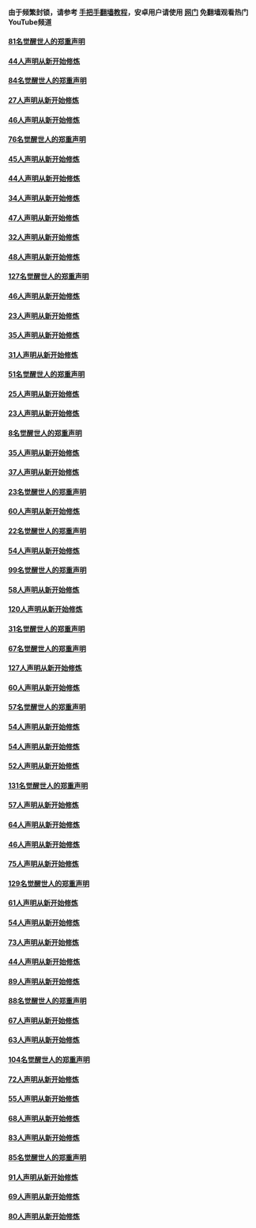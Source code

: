 #### 由于频繁封锁，请参考 [手把手翻墙教程](https://github.com/gfw-breaker/guides/wiki/)，安卓用户请使用 [网门](https://github.com/gfw-breaker/nogfw/blob/master/dl.md?t=03051200) 免翻墙观看热门YouTube频道 

#### [81名觉醒世人的郑重声明](../pages/91/421656.md?t=03051200) 

#### [44人声明从新开始修炼](../pages/91/421544.md?t=03051200) 

#### [84名觉醒世人的郑重声明](../pages/91/421543.md?t=03051200) 

#### [27人声明从新开始修炼](../pages/91/421465.md?t=03051200) 

#### [46人声明从新开始修炼](../pages/91/421454.md?t=03051200) 

#### [76名觉醒世人的郑重声明](../pages/91/421453.md?t=03051200) 

#### [45人声明从新开始修炼](../pages/91/421452.md?t=03051200) 

#### [44人声明从新开始修炼](../pages/91/421422.md?t=03051200) 

#### [34人声明从新开始修炼](../pages/91/421322.md?t=03051200) 

#### [47人声明从新开始修炼](../pages/91/421264.md?t=03051200) 

#### [32人声明从新开始修炼](../pages/91/421225.md?t=03051200) 

#### [48人声明从新开始修炼](../pages/91/421202.md?t=03051200) 

#### [127名觉醒世人的郑重声明](../pages/91/421224.md?t=03051200) 

#### [46人声明从新开始修炼](../pages/91/421203.md?t=03051200) 

#### [23人声明从新开始修炼](../pages/91/421138.md?t=03051200) 

#### [35人声明从新开始修炼](../pages/91/421122.md?t=03051200) 

#### [31人声明从新开始修炼](../pages/91/421081.md?t=03051200) 

#### [51名觉醒世人的郑重声明](../pages/91/421080.md?t=03051200) 

#### [25人声明从新开始修炼](../pages/91/421020.md?t=03051200) 

#### [23人声明从新开始修炼](../pages/91/420884.md?t=03051200) 

#### [8名觉醒世人的郑重声明](../pages/91/420883.md?t=03051200) 

#### [35人声明从新开始修炼](../pages/91/420809.md?t=03051200) 

#### [37人声明从新开始修炼](../pages/91/420766.md?t=03051200) 

#### [23名觉醒世人的郑重声明](../pages/91/420765.md?t=03051200) 

#### [60人声明从新开始修炼](../pages/91/420727.md?t=03051200) 

#### [22名觉醒世人的郑重声明](../pages/91/420726.md?t=03051200) 

#### [54人声明从新开始修炼](../pages/91/420529.md?t=03051200) 

#### [99名觉醒世人的郑重声明](../pages/91/420528.md?t=03051200) 

#### [58人声明从新开始修炼](../pages/91/420198.md?t=03051200) 

#### [120人声明从新开始修炼](../pages/91/420141.md?t=03051200) 

#### [31名觉醒世人的郑重声明](../pages/91/420197.md?t=03051200) 

#### [67名觉醒世人的郑重声明](../pages/91/420140.md?t=03051200) 

#### [127人声明从新开始修炼](../pages/91/420082.md?t=03051200) 

#### [60人声明从新开始修炼](../pages/91/420081.md?t=03051200) 

#### [57名觉醒世人的郑重声明](../pages/91/420080.md?t=03051200) 

#### [54人声明从新开始修炼](../pages/91/419533.md?t=03051200) 

#### [54人声明从新开始修炼](../pages/91/419532.md?t=03051200) 

#### [52人声明从新开始修炼](../pages/91/419531.md?t=03051200) 

#### [131名觉醒世人的郑重声明](../pages/91/419530.md?t=03051200) 

#### [57人声明从新开始修炼](../pages/91/419430.md?t=03051200) 

#### [64人声明从新开始修炼](../pages/91/419429.md?t=03051200) 

#### [46人声明从新开始修炼](../pages/91/419428.md?t=03051200) 

#### [75人声明从新开始修炼](../pages/91/419427.md?t=03051200) 

#### [129名觉醒世人的郑重声明](../pages/91/419426.md?t=03051200) 

#### [61人声明从新开始修炼](../pages/91/419198.md?t=03051200) 

#### [54人声明从新开始修炼](../pages/91/419197.md?t=03051200) 

#### [73人声明从新开始修炼](../pages/91/419196.md?t=03051200) 

#### [44人声明从新开始修炼](../pages/91/419075.md?t=03051200) 

#### [89人声明从新开始修炼](../pages/91/419074.md?t=03051200) 

#### [88名觉醒世人的郑重声明](../pages/91/419195.md?t=03051200) 

#### [67人声明从新开始修炼](../pages/91/419073.md?t=03051200) 

#### [63人声明从新开始修炼](../pages/91/419072.md?t=03051200) 

#### [104名觉醒世人的郑重声明](../pages/91/419071.md?t=03051200) 

#### [72人声明从新开始修炼](../pages/91/418902.md?t=03051200) 

#### [55人声明从新开始修炼](../pages/91/418901.md?t=03051200) 

#### [68人声明从新开始修炼](../pages/91/418900.md?t=03051200) 

#### [83人声明从新开始修炼](../pages/91/418757.md?t=03051200) 

#### [85名觉醒世人的郑重声明](../pages/91/418899.md?t=03051200) 

#### [91人声明从新开始修炼](../pages/91/418756.md?t=03051200) 

#### [69人声明从新开始修炼](../pages/91/418755.md?t=03051200) 

#### [80人声明从新开始修炼](../pages/91/418754.md?t=03051200) 

